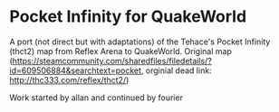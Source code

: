 # Pocket Infinity for QuakeWorld

A port (not direct but with adaptations) of the Tehace's Pocket Infinity (thct2) map from Reflex Arena to QuakeWorld.
Original map (https://steamcommunity.com/sharedfiles/filedetails/?id=609506884&searchtext=pocket, orginial dead link: http://thc333.com/reflex/thct2/)

Work started by allan and continued by fourier
